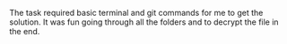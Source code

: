 The task required basic terminal and git commands for me to get the solution. It was fun going through all the folders and to decrypt the file in the end.